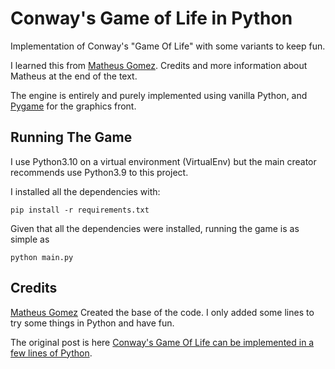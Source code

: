 # Conway's Game of Life in Python

Implementation of Conway's "Game Of Life" with some variants to keep fun.

I learned this from [Matheus Gomez](https://matgomes.com/conways-game-of-life-python/). Credits and more information 
about Matheus at the end of the text. 

The engine is entirely and purely implemented using vanilla
Python, and [Pygame](https://www.pygame.org/) for
the graphics front.

## Running The Game

I use Python3.10 on a virtual environment (VirtualEnv) but the main creator recommends use Python3.9 to this project.

I installed all the dependencies with:

```shell
pip install -r requirements.txt
```

Given that all the dependencies were installed, running the
game is as simple as

```shell
python main.py
```

## Credits

[Matheus Gomez](https://matgomes.com/conways-game-of-life-python/) Created the base of the code. I only added some lines
to try some things in Python and have fun. 

The original post is here [Conway's Game Of Life 
can be implemented in a few lines of Python](https://matgomes.com/conways-game-of-life-python).
